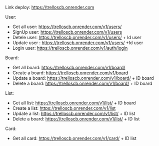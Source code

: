 Link deploy: https://trelloscb.onrender.com

User:
 + Get all user: https://trelloscb.onrender.com/v1/users/
 + SignUp user: https://trelloscb.onrender.com/v1/users
 + Detele user: https://trelloscb.onrender.com/v1/users/  + Id user
 + Update user : https://trelloscb.onrender.com/v1/users/  +Id user
 + Login user: https://trelloscb.onrender.com/v1/auth/login

Board:
 + Get all board: https://trelloscb.onrender.com/v1/board/
 + Create a board: https://trelloscb.onrender.com/v1/board
 + Update a board: https://trelloscb.onrender.com/v1/board/ + ID board
 + Delete a board: https://trelloscb.onrender.com/v1/board/ + ID board

List:
 + Get all list: https://trelloscb.onrender.com/v1/list/ + ID board
 + Create a list: https://trelloscb.onrender.com/v1/list
 + Update a list: https://trelloscb.onrender.com/v1/list/ + ID list
 + Delete a board: https://trelloscb.onrender.com/v1/list/ + ID list

Card: 
 + Get all card: https://trelloscb.onrender.com/v1/card/ + ID list

